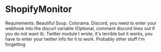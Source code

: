 # ShopifyMonitor
Requirements: 
Beautiful Soup.
Colorama.
Discord, you need to enter your webhook into the discurl variable (Optional, comment discord lines out if you do not want it).
Twitter module I wrote, it's terrible but it works, you have to enter your twitter info for it to work.
Probably other stuff I'm forgetting
